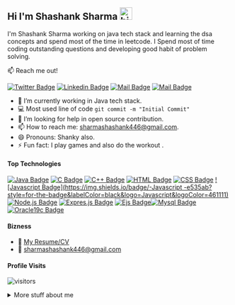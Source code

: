## Hi I'm Shashank Sharma <img src="https://user-images.githubusercontent.com/1303154/88677602-1635ba80-d120-11ea-84d8-d263ba5fc3c0.gif" width="28px" alt="hi">

I'm Shashank Sharma working on java tech stack and learning the dsa concepts and spend most of the time in leetcode. I Spend most of time coding outstanding questions and developing good habit of problem solving.

:mailbox: Reach me out!

[![Twitter Badge](https://img.shields.io/badge/-@Shashank-1ca0f1?style=flat&labelColor=1ca0f1&logo=twitter&logoColor=white&link=https://twitter.com/Shashan72085397)](https://twitter.com/Shashan72085397)  [![Linkedin Badge](https://img.shields.io/badge/-Shashank-0e76a8?style=flat&labelColor=0e76a8&logo=linkedin&logoColor=white)](https://www.linkedin.com/in/shashank-sharma-5a18811b6/) [![Mail Badge](https://img.shields.io/badge/-@Shashank-e84393?style=flat&labelColor=e84393&logo=instagram&logoColor=white)](https://www.instagram.com/shashank.sharma.2000/) [![Mail Badge](https://img.shields.io/badge/-Shashank-c0392b?style=flat&labelColor=c0392b&logo=gmail&logoColor=white)](mailto:sharmashashank446@gmail.com)



<!-- TODO: Add last video link -->

- 🔭 I’m currently working in Java tech stack.
- :computer: Most used line of code `git commit -m "Initial Commit"`
- 🤔 I’m looking for help in open source contribution.
- 📫 How to reach me: sharmashashank446@gmail.com.
- 😄 Pronouns: Shanky also.
- ⚡ Fun fact: I play games and also do the workout .

#### Top Technologies

<!-- TODO: Make technologies links takes you to repositories -->

[![Java Badge](https://img.shields.io/badge/-Java-DE834D?style=for-the-badge&labelColor=black&logo=java&logoColor=DE834D)](#) [![C Badge](https://img.shields.io/badge/-C-22577E?style=for-the-badge&labelColor=black&logo=c&logoColor=22577E)](#) [![C++  Badge](https://img.shields.io/badge/-C++-007acc?style=for-the-badge&labelColor=black&logo=c%2B%2B&logoColor=22577E)](#) [![HTML Badge](https://img.shields.io/badge/-HTML-DE834D?style=for-the-badge&labelColor=black&logo=Html5&logoColor=DE834D)](#) [![CSS Badge](https://img.shields.io/badge/-CSS-e535ab?style=for-the-badge&labelColor=black&logo=Css3&logoColor=FF5677)](#) [![Javascript Badge](https://img.shields.io/badge/-Javascript -e535ab?style=for-the-badge&labelColor=black&logo=Javascript&logoColor=461111)](#) [![Node.js  Badge](https://img.shields.io/badge/-Node.js-519259?style=for-the-badge&labelColor=black&logo=Node.js&logoColor=519259)](#) [![Expres.js  Badge](https://img.shields.io/badge/-Express.js-2C272E?style=for-the-badge&labelColor=black&logo=Node.js&logoColor=2C272E)](#) [![Ejs  Badge](https://img.shields.io/badge/-Ejs-7CD1B8?style=for-the-badge&labelColor=black&logo=Node.js&logoColor=04293A)](#)[![Mysql Badge](https://img.shields.io/badge/-mysql-F2789F?style=for-the-badge&labelColor=black&logo=mysql&logoColor=F2789F)](#)[![Oracle19c Badge](https://img.shields.io/badge/-Oracle19c-FF5677?style=for-the-badge&labelColor=black&logo=Oracle&logoColor=FF5677)](#)



#### Bizness

- :paperclip: [My Resume/CV](https://github.com/Shashank-deb/Personal-Documents/blob/master/Shashank_Sharma%20.pdf)
- :email: sharmashashank446@gmail.com

#### Profile Visits

![visitors](https://visitor-badge.glitch.me/badge?page_id=Shashank-deb.Shashank-deb&left_color=green&right_color=red)

<details>
<summary>
  More stuff about me
</summary>

<br >

I love sharing knowledge and putting repo, learning and posts together for helping other developers and also learning myself,  that's why iam working in github


#### Recent Technology Used
<!--START_SECTION:waka-->
```text
JavaScript   8 hrs 6 mins    █████████████████████▓░░░   86.78 % 
Markdown     36 mins         █▓░░░░░░░░░░░░░░░░░░░░░░░   06.59 % 
JSON         17 mins         ▓░░░░░░░░░░░░░░░░░░░░░░░░   03.07 % 
YAML         11 mins         ▓░░░░░░░░░░░░░░░░░░░░░░░░   02.06 % 
Java         4 mins          ▒░░░░░░░░░░░░░░░░░░░░░░░░   00.78 % 
```
<!--END_SECTION:waka-->


#### Github Stats

[![Shashank Sharma's GitHub stats](https://github-readme-stats.vercel.app/api?username=Shashank-deb&hide=contribs,prs&count_private=true&show_icons=true&theme=radical)](https://github.com/anuraghazra/github-readme-stats)


</details>
